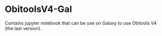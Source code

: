 # ObitoolsV4-Gal
Contains jupyter notebook that can be use on Galaxy to use Obitools V4 (the last version).

